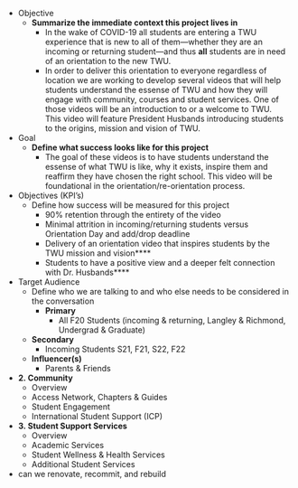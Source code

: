 - Objective
    - __Summarize the immediate context this project lives in__
        - In the wake of COVID-19 all students are
  entering a TWU experience that is new to all of them—whether they are an
  incoming or returning student—and thus __all__
  students are in need of an orientation to the new TWU.
        -   In order to deliver this orientation to everyone regardless of location we
  are working to develop several videos that will help students understand the
  essense of TWU and how they will engage with community, courses and student
  services. One of those videos will be an introduction to or a welcome to TWU.
  This video will feature President Husbands introducing students to the
  origins, mission and vision of TWU.
- Goal
    - __Define what success looks like for this project__
        - The goal of these videos is to have
  students understand the essense of what TWU is like, why it exists, inspire
  them and reaffirm they have chosen the right school. This video will be
  foundational in the orientation/re-orientation process.
- Objectives (KPI’s)
    - Define how success will be measured for this project
        - 90% retention through the entirety of the video
        - Minimal attrition in
  incoming/returning students versus Orientation Day and add/drop deadline
        - Delivery of an orientation video that inspires students by the TWU mission and vision****
        - Students to have a positive view and a deeper felt connection with Dr. Husbands****
- Target Audience
    - Define who we are talking to and who else needs
to be considered in the conversation
        - **Primary**
            - All F20 Students (incoming &
  returning, Langley & Richmond, Undergrad & Graduate)
    - **Secondary**
        - Incoming Students S21, F21, S22, F22
    - **Influencer(s)**
        - Parents & Friends
- **2. Community**
    - Overview
    - Access Network, Chapters & Guides
    - Student Engagement
    - International Student Support (ICP)
- **3. Student Support Services**
    - Overview
    - Academic Services
    - Student Wellness & Health Services
    - Additional Student Services
- can we renovate, recommit, and rebuild 
